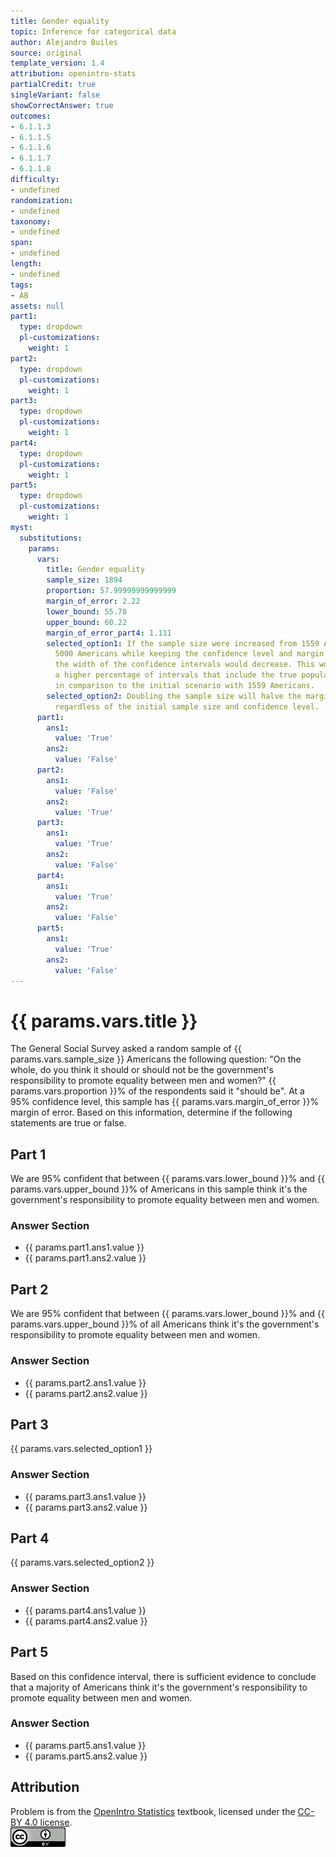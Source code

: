 ```yaml
---
title: Gender equality
topic: Inference for categorical data
author: Alejandro Builes
source: original
template_version: 1.4
attribution: openintro-stats
partialCredit: true
singleVariant: false
showCorrectAnswer: true
outcomes:
- 6.1.1.3
- 6.1.1.5
- 6.1.1.6
- 6.1.1.7
- 6.1.1.8
difficulty:
- undefined
randomization:
- undefined
taxonomy:
- undefined
span:
- undefined
length:
- undefined
tags:
- AB
assets: null
part1:
  type: dropdown
  pl-customizations:
    weight: 1
part2:
  type: dropdown
  pl-customizations:
    weight: 1
part3:
  type: dropdown
  pl-customizations:
    weight: 1
part4:
  type: dropdown
  pl-customizations:
    weight: 1
part5:
  type: dropdown
  pl-customizations:
    weight: 1
myst:
  substitutions:
    params:
      vars:
        title: Gender equality
        sample_size: 1894
        proportion: 57.99999999999999
        margin_of_error: 2.22
        lower_bound: 55.78
        upper_bound: 60.22
        margin_of_error_part4: 1.111
        selected_option1: If the sample size were increased from 1559 Americans to
          5000 Americans while keeping the confidence level and margin of error unchanged,
          the width of the confidence intervals would decrease. This would lead to
          a higher percentage of intervals that include the true population proportion
          in comparison to the initial scenario with 1559 Americans.
        selected_option2: Doubling the sample size will halve the margin of error,
          regardless of the initial sample size and confidence level.
      part1:
        ans1:
          value: 'True'
        ans2:
          value: 'False'
      part2:
        ans1:
          value: 'False'
        ans2:
          value: 'True'
      part3:
        ans1:
          value: 'True'
        ans2:
          value: 'False'
      part4:
        ans1:
          value: 'True'
        ans2:
          value: 'False'
      part5:
        ans1:
          value: 'True'
        ans2:
          value: 'False'
---
```

# {{ params.vars.title }}
The General Social Survey asked a random sample of {{ params.vars.sample_size }} Americans the following question: "On the whole, do you think it should or should not be the government's responsibility to promote equality between men and women?" {{ params.vars.proportion }}% of the respondents said it "should be". At a 95% confidence level, this sample has {{ params.vars.margin_of_error }}% margin of error. Based on this information, determine if the following statements are true or false.

## Part 1

We are 95% confident that between {{ params.vars.lower_bound }}% and {{ params.vars.upper_bound }}% of Americans in this sample think it's the government's responsibility to promote equality between men and women.

### Answer Section

- {{ params.part1.ans1.value }}
- {{ params.part1.ans2.value }}

## Part 2

We are 95% confident that between {{ params.vars.lower_bound }}% and {{ params.vars.upper_bound }}% of all Americans think it's the government's responsibility to promote equality between men and women.

### Answer Section

- {{ params.part2.ans1.value }}
- {{ params.part2.ans2.value }}

## Part 3

{{ params.vars.selected_option1 }}

### Answer Section

- {{ params.part3.ans1.value }}
- {{ params.part3.ans2.value }}

## Part 4

{{ params.vars.selected_option2 }}

### Answer Section

- {{ params.part4.ans1.value }}
- {{ params.part4.ans2.value }}

## Part 5

Based on this confidence interval, there is sufficient evidence to conclude that a majority of Americans think it's the government's responsibility to promote equality between men and women.

### Answer Section

- {{ params.part5.ans1.value }}
- {{ params.part5.ans2.value }}

## Attribution

Problem is from the [OpenIntro Statistics](https://openintro.org/book/os/) textbook, licensed under the [CC-BY 4.0 license](https://creativecommons.org/licenses/by/4.0/).<br>![Image representing the Creative Commons 4.0 BY license.](https://raw.githubusercontent.com/firasm/bits/master/by.png)